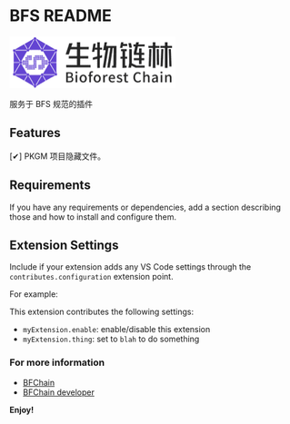 # BFS README

![logo](images/logo.png)

服务于 BFS 规范的插件

## Features

[✔] PKGM 项目隐藏文件。

## Requirements

If you have any requirements or dependencies, add a section describing those and how to install and configure them.

## Extension Settings

Include if your extension adds any VS Code settings through the `contributes.configuration` extension point.

For example:

This extension contributes the following settings:

- `myExtension.enable`: enable/disable this extension
- `myExtension.thing`: set to `blah` to do something

### For more information

- [BFChain](https://www.bfchain.com/home)
- [BFChain developer](https://developer.bfchain.com/)

**Enjoy!**
